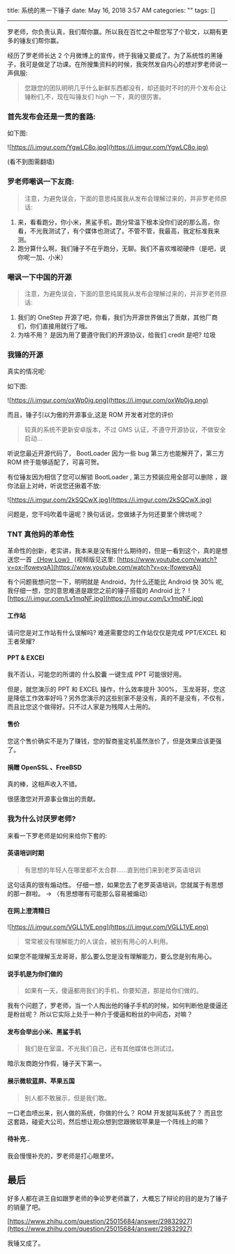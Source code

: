 title: 系统的黑一下锤子
date: May 16, 2018 3:57 AM
categories: ""
tags: []

---

罗老师，你负责认真，我们帮你赢。所以我在百忙之中帮您写了个软文，以期有更多的锤友们帮你赢。

<!--more-->

经历了罗老师长达 2 个月微博上的宣传，终于我锤又要成了。为了系统性的黑锤子，我可是做足了功课。在所搜集资料的时候，我突然发自内心的想对罗老师说一声佩服:

> 您跟您的团队明明几乎什么新鲜东西都没有，却还能时不时的开个发布会让锤粉们,不，现在叫锤友们 high 一下，真的很厉害。

### 首先发布会还是一贯的套路:

如下图:

![https://i.imgur.com/YgwLC8o.jpg](https://i.imgur.com/YgwLC8o.jpg)

(看不到图需翻墙)

### 罗老师嘲讽一下友商:

> 注意，为避免误会，下面的意思纯属我从发布会理解过来的，并非罗老师原话:

1.  来，看看跑分，你小米，黑鲨手机，跑分常温下根本没你们说的那么高，你看，不光我测试了，有个媒体也测试了。不管不管，我最高，我定标准我来测。
2.  跑分算什么啊，我们锤子不在乎跑分，无聊。我们不喜欢堆砌硬件（是吧，说你呢一加、小米）

### 嘲讽一下中国的开源

> 注意，为避免误会，下面的意思纯属我从发布会理解过来的，并非罗老师原话:

1.  我们的 OneStep 开源了吧，你看，我们为开源世界做出了贡献，其他厂商们，你们直接用就行了哦。
2.  为啥不用？ 是因为用了要遵守我们的开源协议，给我们 credit 是吧? 垃圾

### 我锤的开源

真实的情况呢:

如下图:

![https://i.imgur.com/oxWp0jg.png](https://i.imgur.com/oxWp0jg.png)

而且，锤子引以为傲的开源事业,这是 ROM 开发者对您的评价

> 较真的系统不更新安卓版本，不过 GMS 认证，不遵守开源协议，不做安全启动...

听说您最近开源代码了， BootLoader 因为一些 bug 第三方也能解开了，第三方 ROM 终于能够适配了，可喜可贺。

有位锤友因为相信了您可以解锁 BootLoader , 第三方预装应用全部可以删除 ，跟你法庭上对峙，听说您还揪着不放:

![https://i.imgur.com/2kSQCwX.jpg](https://i.imgur.com/2kSQCwX.jpg)

问题是，您干吗吹着牛逼呢？换句话说，您做婊子为何还要里个牌坊呢？

### TNT 真他妈的革命性

革命性的创新，老实讲，我本来是没有报什么期待的，但是一看到这个，真的是想送您一首 [《How Low》](http://url.cn/5vYvwT4) (视频版见这里: [https://www.youtube.com/watch?v=ox-lfowevqA](https://www.youtube.com/watch?v=ox-lfowevqA))

有个问题我想问您一下，明明就是 Android，为什么还能比 Android 快 30% 呢, 我仔细一想，您的意思难道是跟您之前的锤子搭载的 Android 比？
![https://i.imgur.com/Lv1mqNF.jpg](https://i.imgur.com/Lv1mqNF.jpg)

#### 工作站

请问您是对工作站有什么误解吗? 难道需要您的工作站仅仅是完成 PPT/EXCEL 和 王者荣耀?

#### PPT & EXCEl

我不否认，可能您的所谓的 什么胶囊 一键生成 PPT 可能很好用。

但是，就您演示的 PPT 和 EXCEL 操作，什么效率提升 300%， 玉龙哥哥，您这是降低工作效率好吗？另外您演示的这些别家不是没有，真的不是没有，不仅有，而且比您这个做得好。只不过人家是为残障人士用的。

#### 售价

您这个售价确实不是为了赚钱，您的智商鉴定机虽然涨价了，但是效果应该更强了。

#### 捐赠 OpenSSL 、FreeBSD

真的棒，这相声收入不错。

很感激您对开源事业做出的贡献。

### 我为什么讨厌罗老师?

来看一下罗老师是如何来给你下套的:

#### 英语培训时期

> 有思想的年轻人在哪里都不太合群……直到他们来到老罗英语培训

这句话真的很有煽动性。 仔细一想，如果您去了老罗英语培训，您就属于有思想的那一群啦。 -> （有思想哪有可能那么容易被煽动）

#### 在网上澄清精日

![https://i.imgur.com/VGLL1VE.png](https://i.imgur.com/VGLL1VE.png)

> 常常被没有理解能力的人误会，被别有用心的人利用。

如果您不能理解玉龙哥哥，那么要么您是没有理解能力，要么您是别有用心。

#### 说手机是为你们做的

> 如果有一天，傻逼都用我们的手机，你要知道，那是给你们做的。

我有个问题了，罗老师，当一个人掏出他的锤子手机的时候，如何判断他是傻逼还是粉丝呢？ 所以它实际上处于一种介于傻逼和粉丝的中间态，对嘛？

#### 发布会举出小米、黑鲨手机

> 我们是在室温，不光我们自己，还有其他媒体也测试过。

暗示友商跑分作假，锤子天下第一。

#### 展示微软蓝屏、苹果五国

> 别人都不敢展示，但是我们敢。

一口老血喷出来，别人做的系统，你做的什么？ ROM 开发就叫系统了？ 而且您这套路，碰瓷大公司，然后想让观众想到您跟微软苹果是一个阵线上的嘛？

#### 待补充..

我会慢慢补充的，罗老师是打心眼里坏。

## 最后

好多人都在讲王自如跟罗老师的争论罗老师赢了，大概忘了辩论的目的是为了锤子的销量了吧。

[https://www.zhihu.com/question/25015684/answer/29832927](https://www.zhihu.com/question/25015684/answer/29832927)

我锤又成了。
